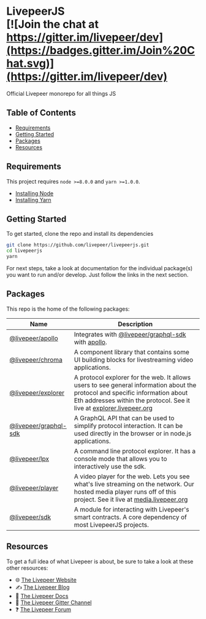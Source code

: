 # LivepeerJS <br />[![Join the chat at https://gitter.im/livepeer/dev](https://badges.gitter.im/Join%20Chat.svg)](https://gitter.im/livepeer/dev)

Official Livepeer monorepo for all things JS

<!-- hide-on-docup-start -->
## Table of Contents

* [Requirements](#requirements)
* [Getting Started](#getting-started)
* [Packages](#packages)
* [Resources](#resources)

<!-- hide-on-docup-stop -->
## Requirements

This project requires `node >=8.0.0` and `yarn >=1.0.0`.

- [Installing Node](https://docs.npmjs.com/getting-started/installing-node)
- [Installing Yarn](https://yarnpkg.com/lang/en/docs/install/)

## Getting Started

To get started, clone the repo and install its dependencies

```bash
git clone https://github.com/livepeer/livepeerjs.git
cd livepeerjs
yarn
```

For next steps, take a look at documentation for the individual package(s) you want to run and/or develop. Just follow the links in the next section.

## Packages

This repo is the home of the following packages:

Name                                             | Description
-------------------------------------------------|-------------
[@livepeer/apollo](./@livepeer/apollo)           | Integrates with [@livepeer/graphql-sdk](./@livepeer/graphql-sdk) with [apollo](https://github.com/apollographql/apollo).
[@livepeer/chroma](./@livepeer/chroma)           | A component library that contains some UI building blocks for livestreaming video applications.
[@livepeer/explorer](./@livepeer/explorer)       | A protocol explorer for the web. It allows users to see general information about the protocol and specific information about Eth addresses within the protocol. See it live at [explorer.livepeer.org](https://explorer.livepeer.org)
[@livepeer/graphql-sdk](./@livepeer/graphql-sdk) | A GraphQL API that can be used to simplify protocol interaction. It can be used directly in the browser or in node.js applications.
[@livepeer/lpx](./@livepeer/lpx)                 | A command line protocol explorer. It has a console mode that allows you to interactively use the sdk.
[@livepeer/player](./@livepeer/player)           | A video player for the web. Lets you see what's live streaming on the network. Our hosted media player runs off of this project. See it live at [media.livepeer.org](https://media.livepeer.org)
[@livepeer/sdk](./@livepeer/sdk)                 | A module for interacting with Livepeer's smart contracts. A core dependency of most LivepeerJS projects.

## Resources

To get a full idea of what Livepeer is about, be sure to take a look at these other resources:

* 🌐 [The Livepeer Website](https://livepeer.org)
* ✍ [The Livepeer Blog](https://medium.com/livepeer-blog)
* 📖 [The Livepeer Docs](https://livepeer.readthedocs.io/)
* 💬 [The Livepeer Gitter Channel](https://gitter.im/livepeer/dev)
* ❓ [The Livepeer Forum](https://forum.livepeer.org/)
